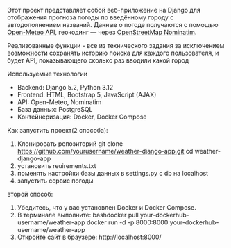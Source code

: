 Этот проект представляет собой веб-приложение на Django для отображения прогноза погоды по введённому городу с автодополнением названий. Данные о погоде получаются с помощью [Open-Meteo API](https://open-meteo.com/), геокодинг — через [OpenStreetMap Nominatim](https://nominatim.openstreetmap.org/).

Реализованные функции - все из технического задания за исключением возможности сохранять историю поиска для каждого пользователя, и будет API, показывающего сколько раз вводили какой город

Используемые технологии

- Backend: Django 5.2, Python 3.12
- Frontend: HTML, Bootstrap 5, JavaScript (AJAX)
- API: Open-Meteo, Nominatim
- База данных: PostgreSQL
- Контейнеризация: Docker, Docker Compose

Как запустить проект(2 способа):

1. Клонировать репозиторий
   git clone https://github.com/yourusername/weather-django-app.git
   cd weather-django-app
2. установить reuirements.txt
3. поменять настройки базы данных в settings.py с db на localhost
4. запустить сервис погоды

второй способ:
1. Убедитесь, что у вас установлен Docker и Docker Compose.
2. В терминале выполните:
bashdocker pull your-dockerhub-username/weather-app
docker run -d -p 8000:8000 your-dockerhub-username/weather-app
3. Откройте сайт в браузере:
http://localhost:8000/


